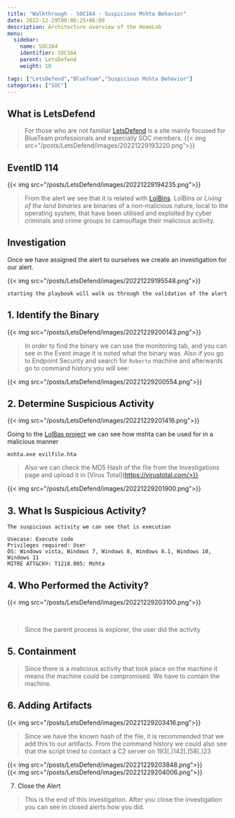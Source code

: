 ```yaml
---
title: "Walkthrough - SOC164 - Suspicious Mshta Behavior"
date: 2022-12-29T08:06:25+06:00
description: Architecture overview of the HomeLab
menu:
  sidebar:
    name: SOC164 
    identifier: SOC164
    parent: LetsDefend
    weight: 10

tags: ["LetsDefend","BlueTeam","Suspicious Mshta Behavior"]
categories: ["SOC"]
---
```



## What is LetsDefend


> For those who are not familiar [LetsDefend](https://app.letsdefend.io/) is a site mainly focused for BlueTeam professionals and especially SOC members. 
{{< img src="/posts/LetsDefend/images/20221229193220.png">}}  


## EventID 114


{{< img src="/posts/LetsDefend/images/20221229194235.png">}}  


> From the alert we see that it is related with [LolBins](https://lolbas-project.github.io/). LolBins or *Living of the land binaries* are binaries of a non-malicious nature, local to the operating system, that have been utilised and exploited by cyber criminals and crime groups to camouflage their malicious activity.


## Investigation

Once we have assigned the alert to ourselves we create an investigation for our alert.

{{< img src="/posts/LetsDefend/images/20221229195548.png">}}  

    starting the playbook will walk us through the validation of the alert

## 1. Identify the Binary

{{< img src="/posts/LetsDefend/images/20221229200143.png">}}  

> In order to find the binary we can use the monitoring tab, and you can see in the Event image it is noted what the binary was. Also if you go to Endpoint Security and search for `Roberto` machine and afterwards go to command history you will see:

{{< img src="/posts/LetsDefend/images/20221229200554.png">}}  

## 2. Determine Suspicious Activity

{{< img src="/posts/LetsDefend/images/20221229201416.png">}}  

Going to the [LolBas project](https://lolbas-project.github.io/lolbas/Binaries/Mshta/) we can see how mshta can be used for in a malicious manner
```
mshta.exe evilfile.hta
```

>Also we can check the MD5 Hash of the file from the Investigations page and upload it in [Virus Total](https://virustotal.com/>}}

{{< img src="/posts/LetsDefend/images/20221229201900.png">}}  


## 3. What Is Suspicious Activity?

```
The suspicious activity we can see that is execution

Usecase: Execute code
Privileges required: User
OS: Windows vista, Windows 7, Windows 8, Windows 8.1, Windows 10, Windows 11
MITRE ATT&CK®: T1218.005: Mshta
```

## 4. Who Performed the Activity?

{{< img src="/posts/LetsDefend/images/20221229203100.png">}}  

<br>

>Since the parent process is explorer, the user did the activity


## 5. Containment

>Since there is a malicious activity that took place on the machine it means the machine could be compromised. We have to contain the machine.

## 6. Adding Artifacts 

{{< img src="/posts/LetsDefend/images/20221229203416.png">}}  


>Since we have the known hash of the file, it is recommended that we add this to our artifacts. 
From the command history we could also see that the script tried to contact a C2 server on 193[.]142[.]58[.]23



{{< img src="/posts/LetsDefend/images/20221229203848.png">}}  
{{< img src="/posts/LetsDefend/images/20221229204006.png">}}  


7. Close the Alert


>This is the end of this investigation. After you close the investigation you can see in closed alerts how you did.
